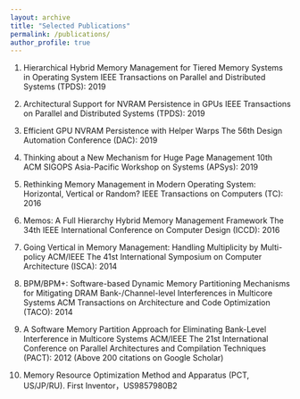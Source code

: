 ```yaml
---
layout: archive
title: "Selected Publications"
permalink: /publications/
author_profile: true
---
```


1. Hierarchical Hybrid Memory Management for Tiered Memory Systems in Operating System
    IEEE Transactions on Parallel and Distributed Systems (TPDS): 2019 


2. Architectural Support for NVRAM Persistence in GPUs
    IEEE Transactions on Parallel and Distributed Systems (TPDS): 2019 


3. Efficient GPU NVRAM Persistence with Helper Warps
    The 56th Design Automation Conference (DAC): 2019  


4. Thinking about a New Mechanism for Huge Page Management
    10th ACM SIGOPS Asia-Pacific Workshop on Systems (APSys): 2019


5. Rethinking Memory Management in Modern Operating System: Horizontal, Vertical or Random?
    IEEE Transactions on Computers (TC): 2016 


6. Memos: A Full Hierarchy Hybrid Memory Management Framework
    The 34th IEEE International Conference on Computer Design (ICCD): 2016  


7. Going Vertical in Memory Management: Handling Multiplicity by Multi-policy
    ACM/IEEE The 41st International Symposium on Computer Architecture (ISCA): 2014 


8. BPM/BPM+: Software-based Dynamic Memory Partitioning Mechanisms for Mitigating DRAM Bank-/Channel-level Interferences in Multicore Systems
    ACM Transactions on Architecture and Code Optimization (TACO): 2014  


9. A Software Memory Partition Approach for Eliminating Bank-Level Interference in Multicore Systems
    ACM/IEEE The 21st International Conference on Parallel Architectures and Compilation Techniques (PACT): 2012  (Above 200 citations on Google Scholar)


10. Memory Resource Optimization Method and Apparatus (PCT, US/JP/RU). First Inventor，US9857980B2
